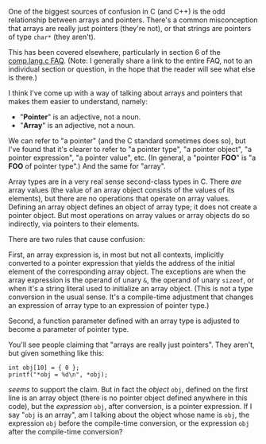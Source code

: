 <!-- Title: "pointer" is an adjective, not a noun -->
<!-- URL:   TBD -->

One of the biggest sources of confusion in C (and C++) is the
odd relationship between arrays and pointers.  There's a common
misconception that arrays are really just pointers (they're not),
or that strings are pointers of type `char*` (they aren't).

This has been covered elsewhere, particularly in section 6 of the
[comp.lang.c FAQ](http://www.c-faq.com/).  (Note: I generally share
a link to the entire FAQ, not to an individual section or question,
in the hope that the reader will see what else is there.)

I think I've come up with a way of talking about arrays and pointers
that makes them easier to understand, namely:

- "**Pointer**" is an adjective, not a noun.
- "**Array**" is an adjective, not a noun.

<!-- more -->

We can refer to "a pointer" (and the C standard sometimes does so),
but I've found that it's clearer to refer to "a pointer type",
"a pointer object", "a pointer expression", "a pointer value", etc.
(In general, a "pointer **FOO**" is "a **FOO** of pointer type".)  And the
same for "array".

Array types are in a very real sense second-class types in C.  There
*are* array values (the value of an array object consists of the values
of its elements), but there are no operations that operate on array
values.  Defining an array object defines an object of array type; it
does not create a pointer object.  But most operations on array values
or array objects do so indirectly, via pointers to their elements.

There are two rules that cause confusion:

First, an array expression is, in most but not all contexts, implicitly
converted to a pointer expression that yields the address of the
initial element of the corresponding array object.  The exceptions are
when the array expression is the operand of unary `&`, the operand
of unary `sizeof`, or when it's a string literal used to initialize
an array object.  (This is not a type conversion in the usual sense.
It's a compile-time adjustment that changes an expression of array
type to an expression of pointer type.)

Second, a function parameter defined with an array type is adjusted
to become a parameter of pointer type.

You'll see people claiming that "arrays are really just pointers".
They aren't, but given something like this:

    int obj[10] = { 0 };
    printf("*obj = %d\n", *obj);

*seems* to support the claim.  But in fact the *object* `obj`, defined
on the first line is an array object (there is no pointer object
defined anywhere in this code), but the *expression* `obj`, after
conversion, is a pointer expression.  If I say "`obj` is an array",
am I talking about the object whose name is `obj`, the expression
`obj` before the compile-time conversion, or the expression `obj`
after the compile-time conversion?
